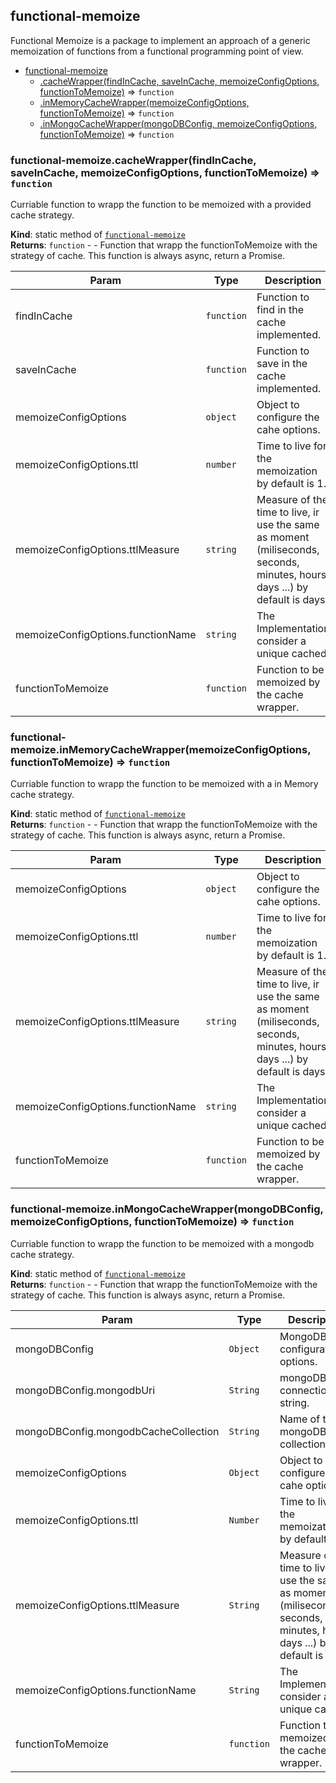 <a name="module_functional-memoize"></a>

## functional-memoize
Functional Memoize is a package to implement an
approach of a generic memoization of functions
from a functional programming point of view.


* [functional-memoize](#module_functional-memoize)
    * [.cacheWrapper(findInCache, saveInCache, memoizeConfigOptions, functionToMemoize)](#module_functional-memoize.cacheWrapper) ⇒ <code>function</code>
    * [.inMemoryCacheWrapper(memoizeConfigOptions, functionToMemoize)](#module_functional-memoize.inMemoryCacheWrapper) ⇒ <code>function</code>
    * [.inMongoCacheWrapper(mongoDBConfig, memoizeConfigOptions, functionToMemoize)](#module_functional-memoize.inMongoCacheWrapper) ⇒ <code>function</code>

<a name="module_functional-memoize.cacheWrapper"></a>

### functional-memoize.cacheWrapper(findInCache, saveInCache, memoizeConfigOptions, functionToMemoize) ⇒ <code>function</code>
Curriable function to wrapp the function to be memoized with a provided cache strategy.

**Kind**: static method of [<code>functional-memoize</code>](#module_functional-memoize)  
**Returns**: <code>function</code> - - Function that wrapp the functionToMemoize with the strategy of cache.
This function is always async, return a Promise.  

| Param | Type | Description |
| --- | --- | --- |
| findInCache | <code>function</code> | Function to find in the cache implemented. |
| saveInCache | <code>function</code> | Function to save in the cache implemented. |
| memoizeConfigOptions | <code>object</code> | Object to configure the cahe options. |
| memoizeConfigOptions.ttl | <code>number</code> | Time to live for the memoization by default is 1. |
| memoizeConfigOptions.ttlMeasure | <code>string</code> | Measure of the time to live, ir use the same as moment (miliseconds, seconds, minutes, hours, days ...) by default is days. |
| memoizeConfigOptions.functionName | <code>string</code> | The Implementation consider a unique cached. |
| functionToMemoize | <code>function</code> | Function to be memoized by the cache wrapper. |

<a name="module_functional-memoize.inMemoryCacheWrapper"></a>

### functional-memoize.inMemoryCacheWrapper(memoizeConfigOptions, functionToMemoize) ⇒ <code>function</code>
Curriable function to wrapp the function to be memoized with a in Memory cache strategy.

**Kind**: static method of [<code>functional-memoize</code>](#module_functional-memoize)  
**Returns**: <code>function</code> - - Function that wrapp the functionToMemoize with the strategy of cache.
This function is always async, return a Promise.  

| Param | Type | Description |
| --- | --- | --- |
| memoizeConfigOptions | <code>object</code> | Object to configure the cahe options. |
| memoizeConfigOptions.ttl | <code>number</code> | Time to live for the memoization by default is 1. |
| memoizeConfigOptions.ttlMeasure | <code>string</code> | Measure of the time to live, ir use the same as moment (miliseconds, seconds, minutes, hours, days ...) by default is days. |
| memoizeConfigOptions.functionName | <code>string</code> | The Implementation consider a unique cached. |
| functionToMemoize | <code>function</code> | Function to be memoized by the cache wrapper. |

<a name="module_functional-memoize.inMongoCacheWrapper"></a>

### functional-memoize.inMongoCacheWrapper(mongoDBConfig, memoizeConfigOptions, functionToMemoize) ⇒ <code>function</code>
Curriable function to wrapp the function to be memoized with a mongodb cache strategy.

**Kind**: static method of [<code>functional-memoize</code>](#module_functional-memoize)  
**Returns**: <code>function</code> - - Function that wrapp the functionToMemoize with the strategy of cache.
This function is always async, return a Promise.  

| Param | Type | Description |
| --- | --- | --- |
| mongoDBConfig | <code>Object</code> | MongoDB configuration options. |
| mongoDBConfig.mongodbUri | <code>String</code> | mongoDB connection string. |
| mongoDBConfig.mongodbCacheCollection | <code>String</code> | Name of the mongoDB collection. |
| memoizeConfigOptions | <code>Object</code> | Object to configure the cahe options. |
| memoizeConfigOptions.ttl | <code>Number</code> | Time to live for the memoization by default is 1. |
| memoizeConfigOptions.ttlMeasure | <code>String</code> | Measure of the time to live, ir use the same as moment (miliseconds, seconds, minutes, hours, days ...) by default is days. |
| memoizeConfigOptions.functionName | <code>String</code> | The Implementation consider a unique cached. |
| functionToMemoize | <code>function</code> | Function to be memoized by the cache wrapper. |


